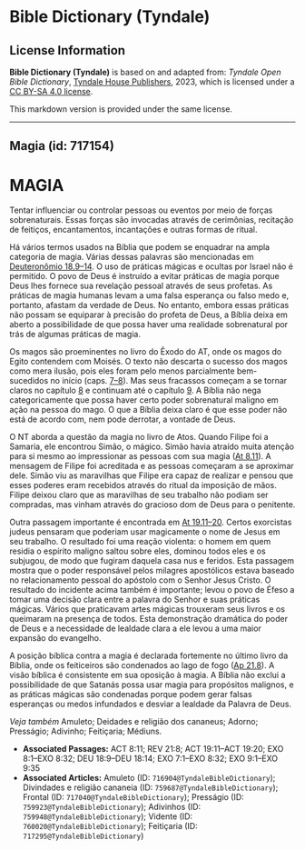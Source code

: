 # Bible Dictionary (Tyndale)

## License Information

**Bible Dictionary (Tyndale)** is based on and adapted from: _Tyndale Open Bible Dictionary_, [Tyndale House Publishers](https://tyndaleopenresources.com/), 2023, which is licensed under a [CC BY-SA 4.0 license](https://creativecommons.org/licenses/by-sa/4.0/legalcode.en).

This markdown version is provided under the same license.



--------------------------------

## Magia (id: 717154)

MAGIA
=====

Tentar influenciar ou controlar pessoas ou eventos por meio de forças sobrenaturais. Essas forças são invocadas através de cerimônias, recitação de feitiços, encantamentos, incantações e outras formas de ritual.

Há vários termos usados na Bíblia que podem se enquadrar na ampla categoria de magia. Várias dessas palavras são mencionadas em [Deuteronômio 18\.9–14](https://ref.ly/Deut18:9-Deut18:14). O uso de práticas mágicas e ocultas por Israel não é permitido. O povo de Deus é instruído a evitar práticas de magia porque Deus lhes fornece sua revelação pessoal através de seus profetas. As práticas de magia humanas levam a uma falsa esperança ou falso medo e, portanto, afastam da verdade de Deus. No entanto, embora essas práticas não possam se equiparar à precisão do profeta de Deus, a Bíblia deixa em aberto a possibilidade de que possa haver uma realidade sobrenatural por trás de algumas práticas de magia.

Os magos são proeminentes no livro do Êxodo do AT, onde os magos do Egito contendem com Moisés. O texto não descarta o sucesso dos magos como mera ilusão, pois eles foram pelo menos parcialmente bem\-sucedidos no início (caps. [7–8](https://ref.ly/Exod7:1-Exod8:32)). Mas seus fracassos começam a se tornar claros no capítulo [8](https://ref.ly/Exod8:1-Exod8:32) e continuam até o capítulo [9](https://ref.ly/Exod9:1-Exod9:35). A Bíblia não nega categoricamente que possa haver certo poder sobrenatural maligno em ação na pessoa do mago. O que a Bíblia deixa claro é que esse poder não está de acordo com, nem pode derrotar, a vontade de Deus.

O NT aborda a questão da magia no livro de Atos. Quando Filipe foi a Samaria, ele encontrou Simão, o mágico. Simão havia atraído muita atenção para si mesmo ao impressionar as pessoas com sua magia ([At 8\.11](https://ref.ly/Acts8:11)). A mensagem de Filipe foi acreditada e as pessoas começaram a se aproximar dele. Simão viu as maravilhas que Filipe era capaz de realizar e pensou que esses poderes eram recebidos através do ritual da imposição de mãos. Filipe deixou claro que as maravilhas de seu trabalho não podiam ser compradas, mas vinham através do gracioso dom de Deus para o penitente.

Outra passagem importante é encontrada em [At 19\.11–20](https://ref.ly/Acts19:11-Acts19:20). Certos exorcistas judeus pensaram que poderiam usar magicamente o nome de Jesus em seu trabalho. O resultado foi uma reação violenta: o homem em quem residia o espírito maligno saltou sobre eles, dominou todos eles e os subjugou, de modo que fugiram daquela casa nus e feridos. Esta passagem mostra que o poder responsável pelos milagres apostólicos estava baseado no relacionamento pessoal do apóstolo com o Senhor Jesus Cristo. O resultado do incidente acima também é importante; levou o povo de Éfeso a tomar uma decisão clara entre a palavra do Senhor e suas práticas mágicas. Vários que praticavam artes mágicas trouxeram seus livros e os queimaram na presença de todos. Esta demonstração dramática do poder de Deus e a necessidade de lealdade clara a ele levou a uma maior expansão do evangelho.

A posição bíblica contra a magia é declarada fortemente no último livro da Bíblia, onde os feiticeiros são condenados ao lago de fogo ([Ap 21\.8](https://ref.ly/Rev21:8)). A visão bíblica é consistente em sua oposição à magia. A Bíblia não exclui a possibilidade de que Satanás possa usar magia para propósitos malignos, e as práticas mágicas são condenadas porque podem gerar falsas esperanças ou medos infundados e desviar a lealdade da Palavra de Deus.

*Veja também* Amuleto; Deidades e religião dos cananeus; Adorno; Presságio; Adivinho; Feitiçaria; Médiuns.

* **Associated Passages:** ACT 8:11; REV 21:8; ACT 19:11–ACT 19:20; EXO 8:1–EXO 8:32; DEU 18:9–DEU 18:14; EXO 7:1–EXO 8:32; EXO 9:1–EXO 9:35
* **Associated Articles:** Amuleto (ID: `716904@TyndaleBibleDictionary`); Divindades e religião cananeia (ID: `759687@TyndaleBibleDictionary`); Frontal (ID: `717040@TyndaleBibleDictionary`); Presságio (ID: `759923@TyndaleBibleDictionary`); Adivinhos (ID: `759948@TyndaleBibleDictionary`); Vidente (ID: `760020@TyndaleBibleDictionary`); Feitiçaria (ID: `717295@TyndaleBibleDictionary`)

